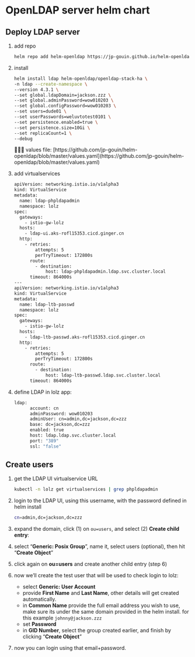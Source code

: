 # OpenLDAP server helm chart

## Deploy LDAP server

1. add repo
    
    ```bash
    helm repo add helm-openldap https://jp-gouin.github.io/helm-openldap
    ```
    
2. install
    
    ```bash
    helm install ldap helm-openldap/openldap-stack-ha \
    -n ldap --create-namespace \
    --version 4.3.1 \
    --set global.ldapDomain=jackson.zzz \
    --set global.adminPassword=wow010203 \
    --set global.configPassword=wow010203 \
    --set users=dude01 \
    --set userPasswords=weluvtotest0101 \
    --set persistence.enabled=true \
    --set persistence.size=10Gi \
    --set replicaCount=1 \
    --debug
    ```
    
    <aside>
    👨🏻‍🚒 values file: [https://github.com/jp-gouin/helm-openldap/blob/master/values.yaml](https://github.com/jp-gouin/helm-openldap/blob/master/values.yaml)
    
    </aside>
    
3. add virtualservices
    
    ```bash
    apiVersion: networking.istio.io/v1alpha3
    kind: VirtualService
    metadata:
      name: ldap-phpldapadmin
      namespace: lolz
    spec:
      gateways:
        - istio-gw-lolz
      hosts:
        - ldap-ui.aks-rofl15353.cicd.ginger.cn
      http:
        - retries:
            attempts: 5
            perTryTimeout: 172800s
          route:
            - destination:
                host: ldap-phpldapadmin.ldap.svc.cluster.local
          timeout: 864000s
    ---
    apiVersion: networking.istio.io/v1alpha3
    kind: VirtualService
    metadata:
      name: ldap-ltb-passwd
      namespace: lolz
    spec:
      gateways:
        - istio-gw-lolz
      hosts:
        - ldap-ltb-passwd.aks-rofl15353.cicd.ginger.cn
      http:
        - retries:
            attempts: 5
            perTryTimeout: 172800s
          route:
            - destination:
                host: ldap-ltb-passwd.ldap.svc.cluster.local
          timeout: 864000s
    ```
    
4. define LDAP in lolz app:
    
    ```bash
    ldap:
          account: cn
          adminPassword: wow010203
          adminUser: cn=admin,dc=jackson,dc=zzz
          base: dc=jackson,dc=zzz
          enabled: true
          host: ldap.ldap.svc.cluster.local
          port: "389"
          ssl: "false"
    ```
    

## Create users

1. get the LDAP UI virtualservice URL
    
    ```bash
    kubectl -n lolz get virtualservices | grep phpldapadmin
    ```
    
2. login to the LDAP UI, using this username, with the password defined in helm install
    
    ```bash
    cn=admin,dc=jackson,dc=zzz
    ```
    
3. expand the domain, click (1) on `ou=users`, and select (2) **Create child entry**:
    
    
4. select “**Generic: Posix Group**”, name it, select users (optional), then hit “**Create Object**”
5. click again on **ou=users** and create another child entry (step 6)
6. now we’ll create the test user that will be used to check login to lolz:
    - select **Generic: User Account**
    - provide **First Name** and **Last Name**, other details will get created automatically.
    - in **Common Name** provide the full email address you wish to use, make sure its under the same domain provided in the helm install. for this example `johnny@jackson.zzz`
    - set **Password**
    - in **GID Number**, select the group created earlier, and finish by clicking “**Create Object**”
    
7. now you can login using that email+password.
